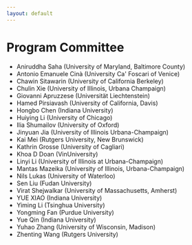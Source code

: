```yaml
---
layout: default
---
```


# Program Committee

- Aniruddha Saha (University of Maryland, Baltimore County)
- Antonio Emanuele Cinà (University Ca' Foscari of Venice)
- Chawin Sitawarin (University of California Berkeley)
- Chulin Xie (University of Illinois, Urbana Champaign)
- Giovanni Apruzzese (Universität Liechtenstein)
- Hamed Pirsiavash (University of California, Davis)
- Hongbo Chen (Indiana University)
- Huiying Li (University of Chicago)
- Ilia Shumailov (University of Oxford)
- Jinyuan Jia (University of Illinois Urbana-Champaign)
- Kai Mei (Rutgers University, New Brunswick)
- Kathrin Grosse (University of Cagliari)
- Khoa D Doan (VinUniversity)
- Linyi Li (University of Illinois at Urbana-Champaign)
- Mantas Mazeika (University of Illinois, Urbana-Champaign)
- Nils Lukas (University of Waterloo)
- Sen Liu (Fudan University)
- Virat Shejwalkar (University of Massachusetts, Amherst)
- YUE XIAO (Indiana University)
- Yiming Li (Tsinghua University)
- Yongming Fan (Purdue University)
- Yue Qin (Indiana University)
- Yuhao Zhang (University of Wisconsin, Madison)
- Zhenting Wang (Rutgers University)